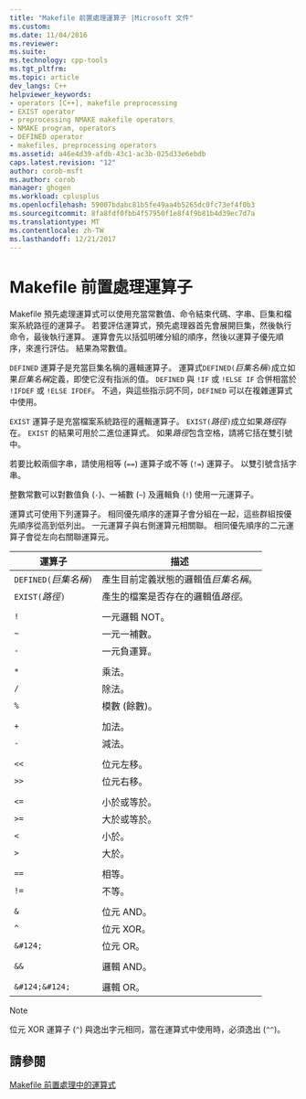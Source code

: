 ```yaml
---
title: "Makefile 前置處理運算子 |Microsoft 文件"
ms.custom: 
ms.date: 11/04/2016
ms.reviewer: 
ms.suite: 
ms.technology: cpp-tools
ms.tgt_pltfrm: 
ms.topic: article
dev_langs: C++
helpviewer_keywords:
- operators [C++], makefile preprocessing
- EXIST operator
- preprocessing NMAKE makefile operators
- NMAKE program, operators
- DEFINED operator
- makefiles, preprocessing operators
ms.assetid: a46e4d39-afdb-43c1-ac3b-025d33e6ebdb
caps.latest.revision: "12"
author: corob-msft
ms.author: corob
manager: ghogen
ms.workload: cplusplus
ms.openlocfilehash: 59007bdabc81b5fe49aa4b5265dc0fc73ef4f0b3
ms.sourcegitcommit: 8fa8fdf0fbb4f57950f1e8f4f9b81b4d39ec7d7a
ms.translationtype: MT
ms.contentlocale: zh-TW
ms.lasthandoff: 12/21/2017
---
```

# <a name="makefile-preprocessing-operators"></a>Makefile 前置處理運算子
Makefile 預先處理運算式可以使用充當常數值、命令結束代碼、字串、巨集和檔案系統路徑的運算子。 若要評估運算式，預先處理器首先會展開巨集，然後執行命令，最後執行運算。 運算會先以括弧明確分組的順序，然後以運算子優先順序，來進行評估。 結果為常數值。  
  
 `DEFINED` 運算子是充當巨集名稱的邏輯運算子。 運算式`DEFINED(`*巨集名稱*`)`成立如果*巨集名稱*定義，即使它沒有指派的值。 `DEFINED` 與 `!IF` 或 `!ELSE IF` 合併相當於 `!IFDEF` 或 `!ELSE IFDEF`。 不過，與這些指示詞不同，`DEFINED` 可以在複雜運算式中使用。  
  
 `EXIST` 運算子是充當檔案系統路徑的邏輯運算子。 `EXIST(`*路徑*`)`成立如果*路徑*存在。 `EXIST` 的結果可用於二進位運算式。 如果*路徑*包含空格，請將它括在雙引號中。  
  
 若要比較兩個字串，請使用相等 (`==`) 運算子或不等 (`!=`) 運算子。 以雙引號含括字串。  
  
 整數常數可以對數值負 (`-`)、一補數 (`~`) 及邏輯負 (`!`) 使用一元運算子。  
  
 運算式可使用下列運算子。 相同優先順序的運算子會分組在一起，這些群組按優先順序從高到低列出。 一元運算子與右側運算元相關聯。 相同優先順序的二元運算子會從左向右關聯運算元。  
  
|運算子|描述|  
|--------------|-----------------|  
|`DEFINED(`*巨集名稱*`)`|產生目前定義狀態的邏輯值*巨集名稱*。|  
|`EXIST(`*路徑*`)`|產生的檔案是否存在的邏輯值*路徑*。|  
|||  
|`!`|一元邏輯 NOT。|  
|`~`|一元一補數。|  
|`-`|一元負運算。|  
|||  
|`*`|乘法。|  
|`/`|除法。|  
|`%`|模數 (餘數)。|  
|||  
|`+`|加法。|  
|`-`|減法。|  
|||  
|`<<`|位元左移。|  
|`>>`|位元右移。|  
|||  
|`<=`|小於或等於。|  
|`>=`|大於或等於。|  
|`<`|小於。|  
|`>`|大於。|  
|||  
|`==`|相等。|  
|`!=`|不等。|  
|||  
|`&`|位元 AND。|  
|`^`|位元 XOR。|  
|`&#124;`|位元 OR。|  
|||  
|`&&`|邏輯 AND。|  
|||  
|`&#124;&#124;`|邏輯 OR。|  
  
> [!NOTE]
>  位元 XOR 運算子 (`^`) 與逸出字元相同，當在運算式中使用時，必須逸出 (`^^`)。  
  
## <a name="see-also"></a>請參閱  
 [Makefile 前置處理中的運算式](../build/expressions-in-makefile-preprocessing.md)